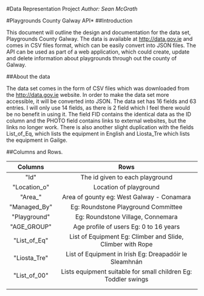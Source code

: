 #Data Representation Project
*Author: Sean McGrath*

#Playgrounds County Galway API*
##Introduction

This document will outline the design and documentation for the data set, Playgrounds County Galway. The data is available at <http://data.gov.ie> and comes in CSV files format, which can be easily convert into JSON files. The API can be used as part of a web application, which could create, update and delete information about playgrounds through out the county of Galway. 

##About the data

The data set comes in the form of CSV files which was downloaded from the http://data.gov.ie website. In order to make the data set more accessible, it will be converted into JSON. The data set has 16 fields and 63 entries. I will only use 14 fields, as there is 2 field which I feel there would be no benefit in using it. The field FID contains the identical data as the ID column and the PHOTO field contains links to external websites, but the links no longer work. There is also another slight duplication with the fields List_of_Eq, which lists the equipment in English and Liosta_Tre which lists the equipment in Gailge.

##Columns and Rows.

|Columns |Rows   |
|:------:|:-----:|
|"Id" | The id given to each playground |
|"Location_o"|Location of playground|
|"Area_" |Area of gounty eg: West Galway - Conamara|
|"Managed_By"| Eg: Roundstone Playground Committee|
|"Playground" | Eg: Roundstone Village, Connemara |
|"AGE_GROUP" |Age profile of users Eg: 0 to 16 years     |
|"List_of_Eq" |List of Equipment Eg: Climber and Slide, Climber with Rope|
|"Liosta_Tre" |List of Equipment in Irish Eg: Dreapadóir le Sleamhnán |
|"List_of_00" |Lists equipment suitable for small children Eg: Toddler swings |
| | |
| | |


```java

```
